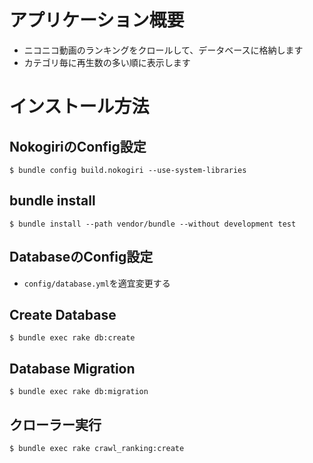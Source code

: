 # アプリケーション概要
+ ニコニコ動画のランキングをクロールして、データベースに格納します
+ カテゴリ毎に再生数の多い順に表示します

# インストール方法

## NokogiriのConfig設定
```
$ bundle config build.nokogiri --use-system-libraries
```

## bundle install
```
$ bundle install --path vendor/bundle --without development test
```

## DatabaseのConfig設定
+ `config/database.yml`を適宜変更する

## Create Database
```
$ bundle exec rake db:create
```

## Database Migration
```
$ bundle exec rake db:migration
```

## クローラー実行
```
$ bundle exec rake crawl_ranking:create
```
